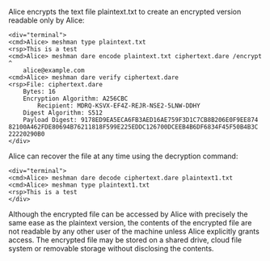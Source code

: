 
Alice encrypts the text file plaintext.txt to create an encrypted version
readable only by Alice:


~~~~
<div="terminal">
<cmd>Alice> meshman type plaintext.txt
<rsp>This is a test
<cmd>Alice> meshman dare encode plaintext.txt ciphertext.dare /encrypt ^
    alice@example.com 
<cmd>Alice> meshman dare verify ciphertext.dare
<rsp>File: ciphertext.dare
    Bytes: 16
    Encryption Algorithm: A256CBC
        Recipient: MDRQ-KSVX-EF4Z-REJR-NSE2-5LNW-DDHY
    Digest Algorithm: S512
    Payload Digest: 9178ED9EA5ECA6FB3AED16AE759F3D1C7CB8B206E0F9EE874
82100A462FDE80694B76211818F599E225EDDC126700DCEEB4B6DF6834F45F50B4B3C
22220290B0
</div>
~~~~

Alice can recover the file at any time using the decryption command:


~~~~
<div="terminal">
<cmd>Alice> meshman dare decode ciphertext.dare plaintext1.txt
<cmd>Alice> meshman type plaintext1.txt
<rsp>This is a test
</div>
~~~~

Although the encrypted file can be accessed by Alice with precisely the same ease as the plaintext
version, the contents of the encrypted file are not readable by any other user of the machine unless 
Alice explicitly grants access. The encrypted file may be stored on a shared drive, cloud file system
or removable storage without disclosing the contents.


